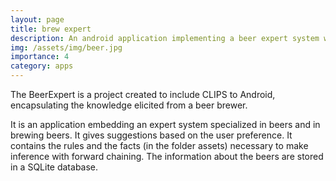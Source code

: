 ```yaml
---
layout: page
title: brew expert
description: An android application implementing a beer expert system with CLIPS
img: /assets/img/beer.jpg
importance: 4
category: apps
---
```

The BeerExpert is a project created to include CLIPS to Android, encapsulating the knowledge elicited from a beer brewer.


It is an application embedding an expert system specialized in beers and in brewing beers. It gives suggestions based on the user preference. It contains the rules and the facts (in the folder assets) necessary to make inference with forward chaining. The information about the beers are stored in a SQLite database.

